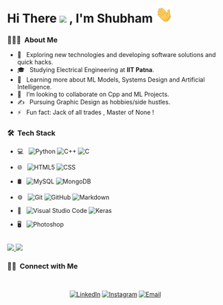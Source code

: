


<h1 align="left">  Hi There <img src="https://media.giphy.com/media/WUlplcMpOCEmTGBtBW/giphy.gif" width="40px"> , I'm Shubham <img src="https://raw.githubusercontent.com/ABSphreak/ABSphreak/master/gifs/Hi.gif" width="40px" /> </h1>


<!-- <h2> Hey there! I'm Shubham.</h2> -->


<h3> 👨🏻‍💻 &nbsp;About Me </h3>

- 🤔 &nbsp; Exploring new technologies and developing software solutions and quick hacks.
- 🎓 &nbsp; Studying Electrical Engineering at **IIT Patna**.
- 🌱 &nbsp; Learning more about ML Models, Systems Design and Artificial Intelligence.
- 👯 &nbsp; I’m looking to collaborate on Cpp and ML Projects.
- ✍️ &nbsp; Pursuing Graphic Design as hobbies/side hustles.
- ⚡ &nbsp; Fun fact: Jack of all trades , Master of None ! 
<h3> 🛠 &nbsp;Tech Stack</h3>

- 💻 &nbsp;
  ![Python](https://img.shields.io/badge/-Python-333333?style=flat&logo=python)
  ![C++](https://img.shields.io/badge/-C++-333333?style=flat&logo=C%2B%2B&logoColor=00599C)
    ![C](https://img.shields.io/badge/-C-333333?style=flat&logo=C%2B%2B&logoColor=00599C)
- 🌐 &nbsp;
  ![HTML5](https://img.shields.io/badge/-HTML5-333333?style=flat&logo=HTML5)
  ![CSS](https://img.shields.io/badge/-CSS-333333?style=flat&logo=CSS3&logoColor=1572B6)

- 🛢 &nbsp;
  ![MySQL](https://img.shields.io/badge/-MySQL-333333?style=flat&logo=mysql)
  ![MongoDB](https://img.shields.io/badge/-MongoDB-333333?style=flat&logo=mongodb)
- ⚙️ &nbsp;
  ![Git](https://img.shields.io/badge/-Git-333333?style=flat&logo=git)
  ![GitHub](https://img.shields.io/badge/-GitHub-333333?style=flat&logo=github)
  ![Markdown](https://img.shields.io/badge/-Markdown-333333?style=flat&logo=markdown)
- 🔧 &nbsp;
  ![Visual Studio Code](https://img.shields.io/badge/-Visual%20Studio%20Code-333333?style=flat&logo=visual-studio-code&logoColor=007ACC)
  ![Keras](https://img.shields.io/badge/-Keras-333333?style=flat&logo=Keras&logoColor=007ACC)

- 🖥 &nbsp;
  ![Photoshop](https://img.shields.io/badge/-Photoshop-333333?style=flat&logo=adobe-photoshop)


<br/>

<a href="https://github.com/shubham%2D0704">
  <img height="180em" src="https://github-readme-stats.vercel.app/api?username=shubham%2D0704&theme=buefy&show_icons=true" />
  <img height="180em"  src="https://github-readme-stats.vercel.app/api/top-langs/?username=shubham%2D0704&theme=buefy&layout=compact" />
</a>

<br/>



<h3> 🤝🏻 &nbsp;Connect with Me </h3><br>

<p align="center">
<a href="https://www.linkedin.com/in/shubham-kumar-5456671b0/"><img alt="LinkedIn" src="https://img.shields.io/badge/LinkedIn-Shubham%20KUmar-blue?style=flat-square&logo=linkedin"></a>
<a href="https://www.instagram.com/shubham_0704/"><img alt="Instagram" src="https://img.shields.io/badge/Instagram-Shubham-blue?style=flat-square&logo=instagram"></a>
<a href="mailto:shubhamrxl074@gmail.com"><img alt="Email" src="https://img.shields.io/badge/Email-Shubham-blue?style=flat-square&logo=gmail"></a>

</p>


